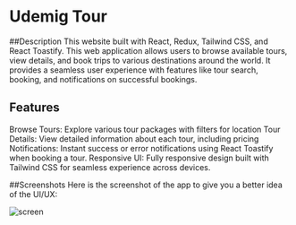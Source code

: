 # Udemig Tour

##Description
This website built with React, Redux, Tailwind CSS, and React Toastify. This web application allows users to browse available tours, view details, and book trips to various destinations around the world. It provides a seamless user experience with features like tour search, booking, and notifications on successful bookings.

## Features
Browse Tours: Explore various tour packages with filters for location
Tour Details: View detailed information about each tour, including pricing
Notifications: Instant success or error notifications using React Toastify when booking a tour.
Responsive UI: Fully responsive design built with Tailwind CSS for seamless experience across devices.

##Screenshots
Here is the screenshot of the app to give you a better idea of the UI/UX:

![screen](https://github.com/user-attachments/assets/5803b789-75ac-4d59-ad84-044eea78b3bf)


